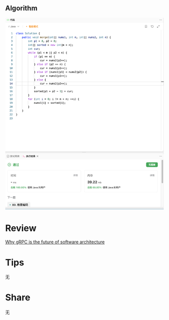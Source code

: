 ## Algorithm
![yueqingming-2023-08-13-lc](../../../images/temp/yueqingming-2023-08-13-lc.png)

# Review
[Why gRPC is the future of software architecture](https://medium.com/geekculture/why-grpc-is-the-future-of-software-architecture-baa68452a093)


# Tips
无

# Share
无 